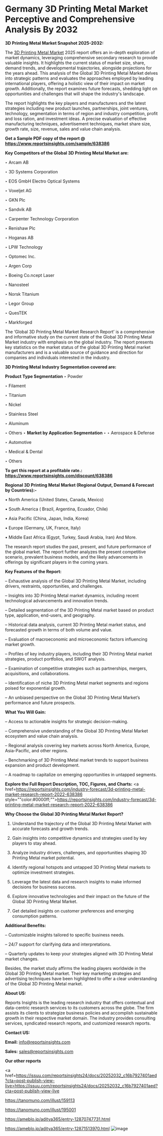 # Germany 3D Printing Metal Market Perceptive and Comprehensive Analysis By 2032

<strong>3D Printing Metal Market Snapshot 2025-2032:</strong>

The <a href=https://www.reportsinsights.com/sample/638386>3D Printing Metal Market</a> 2025 report offers an in-depth exploration of market dynamics, leveraging comprehensive secondary research to provide valuable insights. It highlights the current status of market size, share, demand trends, and developmental trajectories, alongside projections for the years ahead. This analysis of the Global 3D Printing Metal Market delves into strategic patterns and evaluates the approaches employed by leading international players, offering a holistic view of their impact on market growth. Additionally, the report examines future forecasts, shedding light on opportunities and challenges that will shape the industry's landscape.

The report highlights the key players and manufacturers and the latest strategies including new product launches, partnerships, joint ventures, technology, segmentation in terms of region and industry competition, profit and loss ration, and investment ideas. A precise evaluation of effective manufacturing techniques, advertisement techniques, market share size, growth rate, size, revenue, sales and value chain analysis.

<strong>Get a Sample PDF copy of the report @ <a href=https://www.reportsinsights.com/sample/638386 style=color:#0000ff;>https://www.reportsinsights.com/sample/638386</a></strong>

<strong>Key Competitors of the Global 3D Printing Metal Market are:</strong>

‣ Arcam AB

‣ 3D Systems Corporation

‣ EOS GmbH Electro Optical Systems

‣ Voxeljet AG

‣ GKN Plc

‣ Sandvik AB

‣ Carpenter Technology Corporation

‣ Renishaw Plc

‣ Hoganas AB

‣ LPW Technology

‣ Optomec Inc.

‣ Argen Corp

‣ Boeing
 Co.ncept Laser

‣ Nanosteel

‣ Norsk Titanium

‣ Legor Group

‣ QuesTEK

‣ Markforged

The ‘Global 3D Printing Metal Market Research Report’ is a comprehensive and informative study on the current state of the Global 3D Printing Metal Market industry with emphasis on the global industry. The report presents key statistics on the market status of the global 3D Printing Metal market manufacturers and is a valuable source of guidance and direction for companies and individuals interested in the industry.

<strong>3D Printing Metal Industry Segmentation covered are:</strong>

<strong>Product Type Segmentation</strong>
‣
Powder

‣ Filament

‣ Titanium

‣ Nickel

‣ Stainless Steel

‣ Aluminum

‣ Others
‣ 
<strong>Market by Application Segmentation</strong>
‣
‣  Aerospace & Defense

‣ Automotive

‣ Medical & Dental

‣ Others

<strong>To get this report at a profitable rate.: <a href=https://www.reportsinsights.com/discount/638386 style=color:#0000ff;>https://www.reportsinsights.com/discount/638386</a></strong>

<strong>Regional 3D Printing Metal Market (Regional Output, Demand &amp; Forecast by Countries):-</strong>

• North America (United States, Canada, Mexico)

• South America ( Brazil, Argentina, Ecuador, Chile)

• Asia Pacific (China, Japan, India, Korea)

• Europe (Germany, UK, France, Italy)

• Middle East Africa (Egypt, Turkey, Saudi Arabia, Iran) And More.

The research report studies the past, present, and future performance of the global market. The report further analyzes the present competitive scenario, prevalent business models, and the likely advancements in offerings by significant players in the coming years.

<strong>Key Features of the Report:</strong>

– Exhaustive analysis of the Global 3D Printing Metal Market, including drivers, restraints, opportunities, and challenges.

– Insights into 3D Printing Metal market dynamics, including recent technological advancements and innovation trends.

– Detailed segmentation of the 3D Printing Metal market based on product type, application, end-users, and geography.

– Historical data analysis, current 3D Printing Metal market status, and forecasted growth in terms of both volume and value.

– Evaluation of macroeconomic and microeconomic factors influencing market growth.

– Profiles of key industry players, including their 3D Printing Metal market strategies, product portfolios, and SWOT analysis.

– Examination of competitive strategies such as partnerships, mergers, acquisitions, and collaborations.

– Identification of niche 3D Printing Metal market segments and regions poised for exponential growth.

– An unbiased perspective on the Global 3D Printing Metal Market’s performance and future prospects.

<strong>What You Will Gain:</strong>

– Access to actionable insights for strategic decision-making.

– Comprehensive understanding of the Global 3D Printing Metal Market ecosystem and value chain analysis.

– Regional analysis covering key markets across North America, Europe, Asia-Pacific, and other regions.

– Benchmarking of 3D Printing Metal market trends to support business expansion and product development.

– A roadmap to capitalize on emerging opportunities in untapped segments.

<strong>Explore the Full Report Description, TOC, Figures, and Charts:</strong>
<a href=https://reportsinsights.com/industry-forecast/3d-printing-metal-market-research-report-2022-638386 style=""color:#0000ff;"">https://reportsinsights.com/industry-forecast/3d-printing-metal-market-research-report-2022-638386</a>

<strong>Why Choose the Global 3D Printing Metal Market Report?</strong>

1. Understand the trajectory of the Global 3D Printing Metal Market with accurate forecasts and growth trends.

2. Gain insights into competitive dynamics and strategies used by key players to stay ahead.

3. Analyze industry drivers, challenges, and opportunities shaping 3D Printing Metal market potential.

4. Identify regional hotspots and untapped 3D Printing Metal markets to optimize investment strategies.

5. Leverage the latest data and research insights to make informed decisions for business success.

6. Explore innovative technologies and their impact on the future of the Global 3D Printing Metal Market.

7. Get detailed insights on customer preferences and emerging consumption patterns.

<strong>Additional Benefits:</strong>

– Customizable insights tailored to specific business needs.

– 24/7 support for clarifying data and interpretations.

– Quarterly updates to keep your strategies aligned with 3D Printing Metal market changes.

Besides, the market study affirms the leading players worldwide in the Global 3D Printing Metal market. Their key marketing strategies and advertising techniques have been highlighted to offer a clear understanding of the Global 3D Printing Metal market.

<strong><strong>About US</strong>:</strong>

Reports Insights is the leading research industry that offers contextual and data-centric research services to its customers across the globe. The firm assists its clients to strategize business policies and accomplish sustainable growth in their respective market domain. The industry provides consulting services, syndicated research reports, and customized research reports.

<strong>Contact US:</strong>

<p class=><b>Email:</b> <a href=mailto:info@reportsinsights.com>info@reportsinsights.com</a></p>
<p class=><b>Sales:</b> <a href=mailto:sales@reportsinsights.com>sales@reportsinsights.com</a></p>

<strong>Our other reports</strong>

<a href=https://issuu.com/reportsinsights24/docs/20252032_c16b7927401aed?cta=post-publish-view-live>https://issuu.com/reportsinsights24/docs/20252032_c16b7927401aed?cta=post-publish-view-live</a>

<a href=https://tanomuno.com/illust/159113>https://tanomuno.com/illust/159113</a>

<a href=https://tanomuno.com/illust/195001>https://tanomuno.com/illust/195001</a>

<a href=https://ameblo.jp/aditya365/entry-12870747731.html>https://ameblo.jp/aditya365/entry-12870747731.html</a>

<a href=https://ameblo.jp/aditya365/entry-12871513970.html>https://ameblo.jp/aditya365/entry-12871513970.html</a>
![image](https://github.com/user-attachments/assets/fcd7ed22-7208-4b09-a1b3-8003de04650f)
